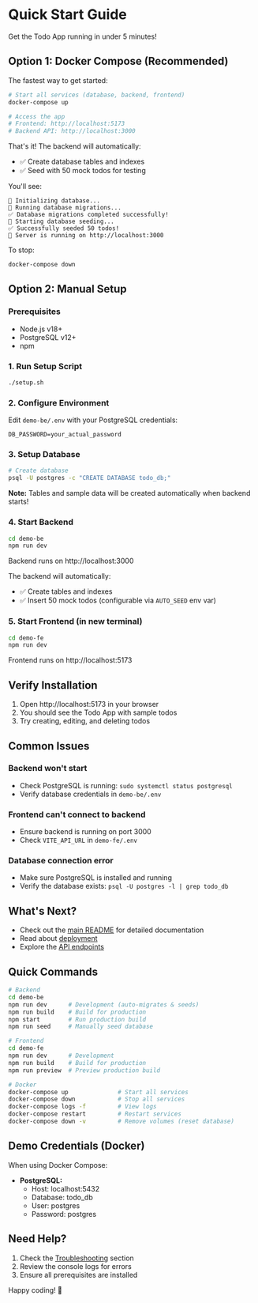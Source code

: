 # Quick Start Guide

Get the Todo App running in under 5 minutes!

## Option 1: Docker Compose (Recommended)

The fastest way to get started:

```bash
# Start all services (database, backend, frontend)
docker-compose up

# Access the app
# Frontend: http://localhost:5173
# Backend API: http://localhost:3000
```

That's it! The backend will automatically:
- ✅ Create database tables and indexes
- ✅ Seed with 50 mock todos for testing

You'll see:
```
🔌 Initializing database...
🔄 Running database migrations...
✅ Database migrations completed successfully!
🌱 Starting database seeding...
✅ Successfully seeded 50 todos!
🚀 Server is running on http://localhost:3000
```

To stop:
```bash
docker-compose down
```

## Option 2: Manual Setup

### Prerequisites
- Node.js v18+
- PostgreSQL v12+
- npm

### 1. Run Setup Script

```bash
./setup.sh
```

### 2. Configure Environment

Edit `demo-be/.env` with your PostgreSQL credentials:
```env
DB_PASSWORD=your_actual_password
```

### 3. Setup Database

```bash
# Create database
psql -U postgres -c "CREATE DATABASE todo_db;"
```

**Note:** Tables and sample data will be created automatically when backend starts!

### 4. Start Backend

```bash
cd demo-be
npm run dev
```

Backend runs on http://localhost:3000

The backend will automatically:
- ✅ Create tables and indexes
- ✅ Insert 50 mock todos (configurable via `AUTO_SEED` env var)

### 5. Start Frontend (in new terminal)

```bash
cd demo-fe
npm run dev
```

Frontend runs on http://localhost:5173

## Verify Installation

1. Open http://localhost:5173 in your browser
2. You should see the Todo App with sample todos
3. Try creating, editing, and deleting todos

## Common Issues

### Backend won't start
- Check PostgreSQL is running: `sudo systemctl status postgresql`
- Verify database credentials in `demo-be/.env`

### Frontend can't connect to backend
- Ensure backend is running on port 3000
- Check `VITE_API_URL` in `demo-fe/.env`

### Database connection error
- Make sure PostgreSQL is installed and running
- Verify the database exists: `psql -U postgres -l | grep todo_db`

## What's Next?

- Check out the [main README](README.md) for detailed documentation
- Read about [deployment](README.md#-apache-deployment)
- Explore the [API endpoints](README.md#-api-endpoints)

## Quick Commands

```bash
# Backend
cd demo-be
npm run dev      # Development (auto-migrates & seeds)
npm run build    # Build for production
npm start        # Run production build
npm run seed     # Manually seed database

# Frontend
cd demo-fe
npm run dev      # Development
npm run build    # Build for production
npm run preview  # Preview production build

# Docker
docker-compose up              # Start all services
docker-compose down            # Stop all services
docker-compose logs -f         # View logs
docker-compose restart         # Restart services
docker-compose down -v         # Remove volumes (reset database)
```

## Demo Credentials (Docker)

When using Docker Compose:
- **PostgreSQL:**
  - Host: localhost:5432
  - Database: todo_db
  - User: postgres
  - Password: postgres

## Need Help?

1. Check the [Troubleshooting](README.md#-troubleshooting) section
2. Review the console logs for errors
3. Ensure all prerequisites are installed

Happy coding! 🎉

